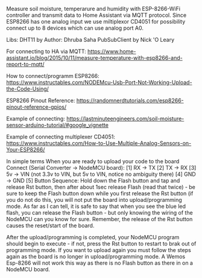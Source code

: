 Measure soil moisture, temperarure and humidity with ESP-8266-WiFi controller and transmit data to Home Assistant via MQTT protocol. Since ESP8266 has one analog input
we use miltiplexor CD4051 for possibility connect up to 8 devices which can use analog port A0.

Libs:
DHT11 by Author: Dhruba Saha
PubSubClient by Nick 'O Leary

For connecting to HA via MQTT:
https://www.home-assistant.io/blog/2015/10/11/measure-temperature-with-esp8266-and-report-to-mqtt/

How to connect/programm ESP8266:
https://www.instructables.com/NODEMcu-Usb-Port-Not-Working-Upload-the-Code-Using/

ESP8266 Pinout Reference:
https://randomnerdtutorials.com/esp8266-pinout-reference-gpios/

Example of connecting:
https://lastminuteengineers.com/soil-moisture-sensor-arduino-tutorial/#google_vignette

Example of connecting multiplexer CD4051:
https://www.instructables.com/How-to-Use-Multiple-Analog-Sensors-on-Your-ESP8266/


In simple terms
When you are ready to upload your code to the board
Connect (Serial Converter -> NodeMCU board):
[1] RX -> TX
[2] TX -> RX
[3] 5v -> VIN (not 3.3v to VIN, but 5v to VIN, notice no ambiguity there)
[4] GND -> GND
[5] Button Sequence: Hold down the Flash button and tap and release Rst button, then after about 1sec release Flash (read that twice) - be sure to keep the Flash button down while you first release the Rst button (if you do not do this, you will not put the board into upload/programming mode. As far as I can tell, it is safe to say that when you see the blue led flash, you can release the Flash button - but only knowing the wiring of the NodeMCU can you know for sure. Remember, the release of the Rst button causes the reset/start of the board.

After the upload/programming is completed, your NodeMCU program should begin to execute - if not, press the Rst button to restart to brak out of programming mode. If you want to upload again you must follow the steps again as the board is no longer in upload/programming mode. A Wemos Esp-8266 will not work this way as there is no Flash button as there in on a NodeMCU board.


